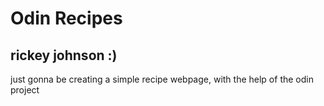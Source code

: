 # Odin Recipes
## rickey johnson :)
just gonna be creating a simple recipe webpage, with the help of the odin project
